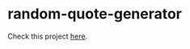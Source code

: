 # random-quote-generator

Check this project <a href="https://b-rajshekar.github.io/random-quote-generator/">here</a>.
